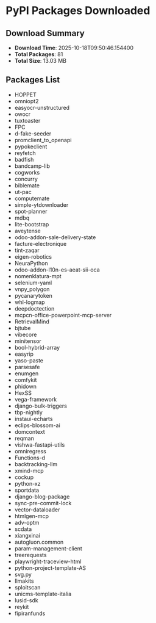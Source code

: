# PyPI Packages Downloaded

## Download Summary
- **Download Time**: 2025-10-18T09:50:46.154400
- **Total Packages**: 81
- **Total Size**: 13.03 MB

## Packages List
- HOPPET
- omniopt2
- easyocr-unstructured
- owocr
- tuxtoaster
- FPC
- d-fake-seeder
- promclient_to_openapi
- pypokeclient
- reyfetch
- badfish
- bandcamp-lib
- cogworks
- concurry
- biblemate
- ut-pac
- computemate
- simple-ytdownloader
- spot-planner
- mdbq
- lite-bootstrap
- aveytense
- odoo-addon-sale-delivery-state
- facture-electronique
- tint-zaqar
- eigen-robotics
- NeuraPython
- odoo-addon-l10n-es-aeat-sii-oca
- nomenklatura-mpt
- selenium-yaml
- vnpy_polygon
- pycanarytoken
- whl-logmap
- deepdoctection
- mcpcn-office-powerpoint-mcp-server
- RetrievalMind
- bjtube
- vibecore
- minitensor
- bool-hybrid-array
- easyrip
- yaso-paste
- parsesafe
- enumgen
- comfykit
- phidown
- HexSS
- vega-framework
- django-bulk-triggers
- tbp-nightly
- instaui-echarts
- eclips-blossom-ai
- domcontext
- reqman
- vishwa-fastapi-utils
- omniregress
- Functions-d
- backtracking-llm
- xmind-mcp
- cockup
- python-xz
- sportdata
- django-blog-package
- sync-pre-commit-lock
- vector-dataloader
- htmlgen-mcp
- adv-optm
- scdata
- xiangxinai
- autogluon.common
- param-management-client
- treerequests
- playwright-traceview-html
- python-project-template-AS
- svg.py
- llmakits
- sploitscan
- unicms-template-italia
- lusid-sdk
- reykit
- fipiranfunds
